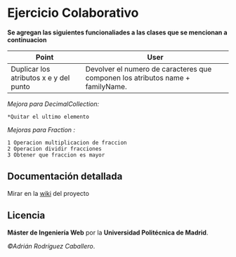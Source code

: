 # Ejercicio Colaborativo

**Se agregan las siguientes funcionaliades a las clases que se mencionan a continuacion**


Point   | User
------- | -------
Duplicar los atributos x e y del punto | Devolver el numero de caracteres que componen los atributos name + familyName.
	 	

	
	
*Mejora para DecimalCollection:*

	*Quitar el ultimo elemento
	
*Mejoras para Fraction :*

	1 Operacion multiplicacion de fraccion  	
	2 Operacion dividir fracciones
	3 Obtener que fraccion es mayor

## Documentación detallada
Mirar en la [wiki](../../wiki) del proyecto

## Licencia
**Máster de Ingeniería Web** por la **Universidad Politécnica de Madrid**.

*&copy;Adrián Rodríguez Caballero*.
